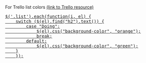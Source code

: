 For Trello list colors <a href="https://trello.com/c/RbVustT9/75-change-list-colors-likely-to-be-implemented-as-a-border-trying-not-to-mess-up-the-ui">(link to Trello resource)

<pre>$('.list').each(function(i, el) {
    switch ($(el).find("h2").text()) {
        case "Doing":
            $(el).css("background-color", "orange");
            break;
        default:
            $(el).css("background-color", "green");
    }
    });</pre>
